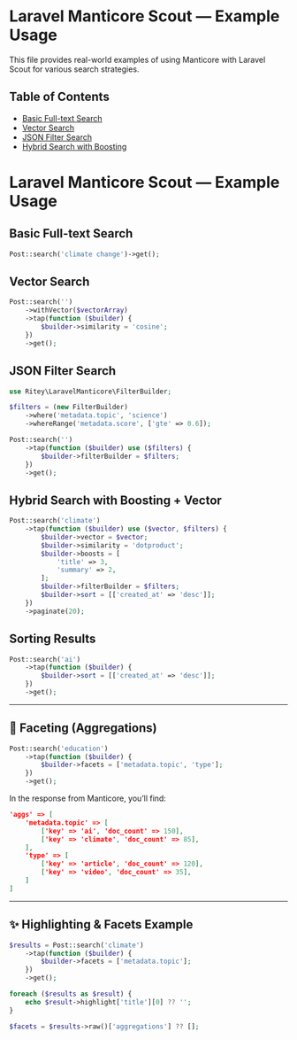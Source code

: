 # Laravel Manticore Scout — Example Usage

This file provides real-world examples of using Manticore with Laravel Scout for various search strategies.

## Table of Contents
- [Basic Full-text Search](#basic-full-text-search)
- [Vector Search](#vector-search)
- [JSON Filter Search](#json-filter-search)
- [Hybrid Search with Boosting](#hybrid-search-with-boosting)

# Laravel Manticore Scout — Example Usage

## Basic Full-text Search

```php
Post::search('climate change')->get();
```

## Vector Search

```php
Post::search('')
    ->withVector($vectorArray)
    ->tap(function ($builder) {
        $builder->similarity = 'cosine';
    })
    ->get();
```

## JSON Filter Search

```php
use Ritey\LaravelManticore\FilterBuilder;

$filters = (new FilterBuilder)
    ->where('metadata.topic', 'science')
    ->whereRange('metadata.score', ['gte' => 0.6]);

Post::search('')
    ->tap(function ($builder) use ($filters) {
        $builder->filterBuilder = $filters;
    })
    ->get();
```

## Hybrid Search with Boosting + Vector

```php
Post::search('climate')
    ->tap(function ($builder) use ($vector, $filters) {
        $builder->vector = $vector;
        $builder->similarity = 'dotproduct';
        $builder->boosts = [
            'title' => 3,
            'summary' => 2,
        ];
        $builder->filterBuilder = $filters;
        $builder->sort = [['created_at' => 'desc']];
    })
    ->paginate(20);
```

## Sorting Results

```php
Post::search('ai')
    ->tap(function ($builder) {
        $builder->sort = [['created_at' => 'desc']];
    })
    ->get();
```


---

## 🧩 Faceting (Aggregations)

```php
Post::search('education')
    ->tap(function ($builder) {
        $builder->facets = ['metadata.topic', 'type'];
    })
    ->get();
```

In the response from Manticore, you’ll find:

```json
'aggs' => [
    'metadata.topic' => [
        ['key' => 'ai', 'doc_count' => 150],
        ['key' => 'climate', 'doc_count' => 85],
    ],
    'type' => [
        ['key' => 'article', 'doc_count' => 120],
        ['key' => 'video', 'doc_count' => 35],
    ]
]
```


---

## ✨ Highlighting & Facets Example

```php
$results = Post::search('climate')
    ->tap(function ($builder) {
        $builder->facets = ['metadata.topic'];
    })
    ->get();

foreach ($results as $result) {
    echo $result->highlight['title'][0] ?? '';
}

$facets = $results->raw()['aggregations'] ?? [];
```
